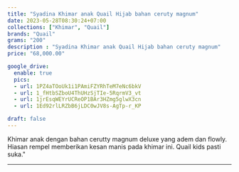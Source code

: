 ```yaml
---
title: "Syadina Khimar anak Quail Hijab bahan ceruty magnum"
date: 2023-05-28T08:30:24+07:00
collections: ["Khimar", "Quail"]
brands: "Quail"
grams: "200"
description : "Syadina Khimar anak Quail Hijab bahan ceruty magnum"
price: "68,000.00"

google_drive:
  enable: true
  pics:
  - url: 1PZ4aTOoUk1i1PAmiFZYRhTeM7eNc6bkV
  - url: 1_fHtbSZboU4ThUHzSjTIe-5RqrmV3_vt
  - url: 1jrEsqWEYrUCReOP1BAr3HZmg5glwX3cn
  - url: 1Ed92rlLRZbB6jLDC0wJV8s-AgTp-r_KP

draft: false
---
```


Khimar anak dengan bahan cerutty magnum deluxe yang adem dan flowly. Hiasan rempel memberikan kesan manis pada khimar ini. Quail kids pasti suka."

-----------    
 
